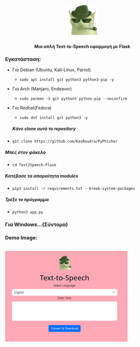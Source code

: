 <h1 align="center">
  <br>
  <img src="static/images/prasinigatalol.png" width="100px" alt="gata">
</h1>

<h4 align="center">Μια απλή Text-to-Speech εφαρμογή με Flask</h4>

### Εγκατάσταση:
- Για Debian (Ubuntu, Kali-Linux, Parrot)
    - ```sudo apt install git python3 python3-pip -y```
 - Για Arch (Manjaro, Endeavor)
    - ```sudo pacman -S git python3 python-pip --noconfirm```
 - Για Redhat(Fedora)
    - ```sudo dnf install git python3 -y```

    ##### Kάνε clone αυτό το repository

 - ```git clone https://github.com/KasRoudra/PyPhisher```

##### Μπες στον φάκελο
 - ```cd Text2Speech-Flask```

##### Κατέβασε τα απαραίτητα modules
 - ```pip3 install -r requirements.txt --break-system-packages```

##### Τρέξε το πρόγραμμα
 - ```python3 app.py```

### Για Windows...(Σύντομα)

### Demo Image:
<br>
<img src="demo.png" width=400 align="center" alt="demo">
